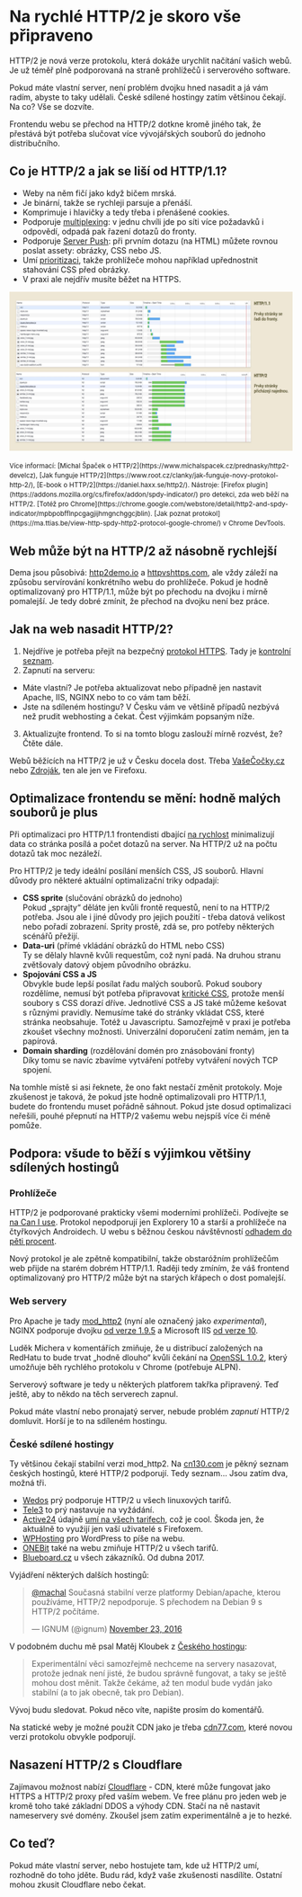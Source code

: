 # Na rychlé HTTP/2 je skoro vše připraveno

HTTP/2 je nová verze protokolu, která dokáže urychlit načítání vašich webů. Je už téměř plně podporovaná na straně prohlížečů i serverového software.

Pokud máte vlastní server, není problém dvojku hned nasadit a já vám radím, abyste to taky udělali. České sdílené hostingy zatím většinou čekají. Na co? Vše se dozvíte. 

<!-- AdSnippet -->

Frontendu webu se přechod na HTTP/2 dotkne kromě jiného tak, že přestává být potřeba  slučovat více vývojářských souborů do jednoho distribučního.


## Co je HTTP/2 a jak se liší od HTTP/1.1?

- Weby na něm fičí jako když bičem mrská. 
- Je binární, takže se rychleji parsuje a přenáší.
- Komprimuje i hlavičky a tedy třeba i přenášené cookies.
- Podporuje [multiplexing](https://http2.github.io/faq/#why-is-http2-multiplexed): v jednu chvíli jde po síti více požadavků i odpovědí, odpadá pak řazení dotazů do fronty.
- Podporuje [Server Push](https://http2.github.io/faq/#whats-the-benefit-of-server-push): při prvním dotazu (na HTML) můžete rovnou poslat assety: obrázky, CSS nebo JS.
- Umí [prioritizaci](https://nghttp2.org/blog/2014/11/16/visualization-of-http-slash-2-priority/), takže prohlížeče mohou například upřednostnit stahování CSS před obrázky.
- V praxi ale nejdřív musíte běžet na HTTPS.

![HTTP/2 versus HTTP/1.1](dist/images/original/http-1-vs-2.jpg)

<small markdown="1">
Více informací: [Michal Špaček o HTTP/2](https://www.michalspacek.cz/prednasky/http2-develcz), [Jak funguje HTTP/2](https://www.root.cz/clanky/jak-funguje-novy-protokol-http-2/), [E-book o HTTP/2](https://daniel.haxx.se/http2/).  
Nástroje: [Firefox plugin](https://addons.mozilla.org/cs/firefox/addon/spdy-indicator/) pro detekci, zda web běží na HTTP/2. [Totéž pro Chrome](https://chrome.google.com/webstore/detail/http2-and-spdy-indicator/mpbpobfflnpcgagjijhmgnchggcjblin). [Jak poznat protokol](https://ma.ttias.be/view-http-spdy-http2-protocol-google-chrome/) v Chrome DevTools.
</small>


## Web může být na HTTP/2 až násobně rychlejší

Dema jsou působivá: [http2demo.io](http://www.http2demo.io/) a [httpvshttps.com](https://www.httpvshttps.com/), ale vždy záleží na způsobu servírování konkrétního webu do prohlížeče. Pokud je hodně optimalizovaný pro HTTP/1.1, může být po přechodu na dvojku i mírně pomalejší. Je tedy dobré zmínit, že přechod na dvojku není bez práce.



## Jak na web nasadit HTTP/2?

1. Nejdříve je potřeba přejít na bezpečný [protokol HTTPS](http://jecas.cz/https). Tady je [kontrolní seznam](https://jakdelatseo.cz/checklist-pro-prechod-z-http-na-https/).
2. Zapnutí na serveru:
  - Máte vlastní? Je potřeba aktualizovat nebo případně 
    jen nastavit Apache, IIS, NGINX nebo to co vám tam běží. 
  - Jste na sdíleném hostingu? V Česku vám ve většině případů nezbývá 
    než prudit webhosting a čekat. Čest výjimkám popsaným níže.
3. Aktualizujte frontend. To si na tomto blogu zaslouží mírně rozvést, že? Čtěte dále.

Webů běžících na HTTP/2 je už v Česku docela dost. Třeba [VašeČočky.cz](https://www.vasecocky.cz/) nebo [Zdroják](https://www.zdrojak.cz/), ten ale jen ve Firefoxu.

## Optimalizace frontendu se mění: hodně malých souborů je plus

Při optimalizaci pro HTTP/1.1 frontendisti dbající [na rychlost](https://www.vzhurudolu.cz/rychlost-nacitani) minimalizují data co stránka posílá a počet dotazů na server. Na HTTP/2 už na počtu dotazů tak moc nezáleží.

<!-- AdSnippet -->

Pro HTTP/2 je tedy ideální posílání menších CSS, JS souborů. Hlavní důvody pro některé aktuální optimalizační triky odpadají:

- **CSS sprite** (slučování obrázků do jednoho)    
  Pokud „sprajty“ děláte jen kvůli frontě requestů, není to na HTTP/2 potřeba. Jsou ale i jiné důvody pro jejich použití - třeba datová velikost nebo pořadí zobrazení. Sprity prostě, zdá se, pro potřeby některých scénářů přežijí.
- **Data-uri** (přímé vkládání obrázků do HTML nebo CSS)  
  Ty se dělaly hlavně kvůli requestům, což nyní padá. Na druhou stranu zvětšovaly datový objem původního obrázku. 
- **Spojování CSS a JS**  
  Obvykle bude lepší posílat řadu malých souborů. Pokud soubory rozdělíme, nemusí být potřeba připravovat [kritické CSS](https://www.vzhurudolu.cz/blog/35-critical-css), protože menší soubory s CSS dorazí dříve. Jednotlivé CSS a JS také můžeme kešovat s různými pravidly. Nemusíme také do stránky vkládat CSS, které stránka neobsahuje. Totéž u Javascriptu. Samozřejmě v praxi je potřeba zkoušet všechny možnosti. Univerzální doporučení zatím nemám, jen ta papírová.
- **Domain sharding** (rozdělování domén pro znásobování fronty)  
  Díky tomu se navíc zbavíme vytváření potřeby vytváření nových TCP spojení.

Na tomhle místě si asi řeknete, že ono fakt nestačí změnit protokoly. Moje zkušenost je taková, že pokud jste hodně optimalizovali pro HTTP/1.1, budete do frontendu muset pořádně sáhnout. Pokud jste dosud optimalizaci neřešili, pouhé přepnutí na HTTP/2 vašemu webu nejspíš více či méně pomůže.

## Podpora: všude to běží s výjimkou většiny sdílených hostingů

### Prohlížeče

HTTP/2 je podporované prakticky všemi moderními prohlížeči. Podívejte se [na Can I use](https://caniuse.com/#feat=http2). Protokol nepodporují jen Explorery 10 a starší a prohlížeče na čtyřkových Androidech. U webu s běžnou českou návštěvností [odhadem do pěti procent](prohlizece.md). 

Nový protokol je ale zpětně kompatibilní, takže obstaróžním prohlížečům web přijde na starém dobrém HTTP/1.1. Raději tedy zmíním, že váš frontend optimalizovaný pro HTTP/2 může být na starých křápech o dost pomalejší.

### Web servery

Pro Apache je tady [mod_http2](https://httpd.apache.org/docs/trunk/mod/mod_http2.html) (nyní ale označený jako *experimental*), NGINX podporuje dvojku [od verze 1.9.5](https://www.nginx.com/blog/nginx-1-9-5/) a Microsoft IIS [od verze 10](https://blog.sslmarket.cz/ssl/nova-verze-iis-10-uz-umi-http-2-jak-na-to/).

Luděk Michera v komentářích zmiňuje, že u distribucí založených na RedHatu to bude trvat „hodně dlouho“ kvůli čekání na [OpenSSL 1.0.2](https://www.openssl.org/news/openssl-1.0.2-notes.html), který umožňuje běh rychlého protokolu v Chrome (potřebuje ALPN).

Serverový software je tedy u některých platforem takřka připravený. Teď ještě, aby to někdo na těch serverech zapnul.

<!-- AdSnippet -->

Pokud máte vlastní nebo pronajatý server, nebude problém *zapnutí* HTTP/2 domluvit. Horší je to na sdíleném hostingu.

### České sdílené hostingy

Ty většinou čekají stabilní verzi mod_http2. Na [cn130.com](http://cn130.com/2015/12/webhosting-s-http-2-0/) je pěkný seznam českých hostingů, které HTTP/2 podporují. Tedy seznam… Jsou zatím dva, možná tři. 

- [Wedos](https://hosting.wedos.com/cs/newsletters/2016/05/01.html) prý podporuje HTTP/2 u všech linuxových tarifů.
- [Tele3](https://www.tele3.cz/) to prý nastavuje na vyžádání.
- [Active24](https://www.active24.cz/) údajně [umí na všech tarifech](https://www.facebook.com/active24cz/posts/10211267842150771), což je cool. Škoda jen, že aktuálně to využijí jen vaší uživatelé s Firefoxem.
- [WPHosting](https://www.wp-hosting.cz/programatori/) pro WordPress to píše na webu.
- [ONEBit](https://www.onebit.cz/cz/webhosting/) také na webu zmiňuje HTTP/2 u všech tarifů.
- [Blueboard.cz](https://twitter.com/hostingBB/status/849263004751417344) u všech zákazníků. Od dubna 2017.

Vyjádření některých dalších hostingů:

<blockquote class="twitter-tweet" data-lang="en"><p lang="cs" dir="ltr"><a href="https://twitter.com/machal">@machal</a> Současná stabilní verze platformy Debian/apache, kterou používáme, HTTP/2 nepodporuje. S přechodem na Debian 9 s HTTP/2 počítáme.</p>&mdash; IGNUM (@ignum) <a href="https://twitter.com/ignum/status/801353087189454848">November 23, 2016</a></blockquote>
<script async src="//platform.twitter.com/widgets.js" charset="utf-8"></script>

V podobném duchu mě psal Matěj Kloubek z [Českého hostingu](http://www.cesky-hosting.cz/):

> Experimentální věci samozřejmě nechceme na servery nasazovat, protože jednak není jisté, že budou správně fungovat, a taky se ještě mohou dost měnit. Takže čekáme, až ten modul bude vydán jako stabilní (a to jak obecně, tak pro Debian).

Vývoj budu sledovat. Pokud něco víte, napište prosím do komentářů.

Na statické weby je možné použít CDN jako je třeba [cdn77.com](https://www.cdn77.com/), které novou verzi protokolu obvykle podporují.


## Nasazení HTTP/2 s Cloudflare

Zajímavou možnost nabízí [Cloudflare](https://www.cloudflare.com/) - CDN, které může fungovat jako HTTPS a HTTP/2 proxy před vaším webem. Ve free plánu pro jeden web je kromě toho také základní DDOS a výhody CDN. Stačí na ně nastavit nameservery své domény. Zkoušel jsem zatím experimentálně a je to hezké.


## Co teď?

Pokud máte vlastní server, nebo hostujete tam, kde už HTTP/2 umí, rozhodně do toho jděte. Budu rád, když vaše zkušenosti nasdílíte. Ostatní mohou zkusit Cloudflare nebo čekat. 

